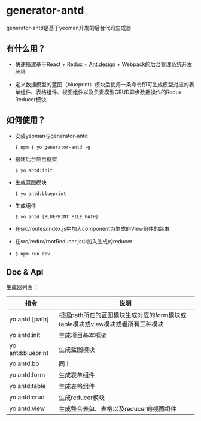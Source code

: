 # generator-antd
generator-antd是基于yeoman开发的后台代码生成器

## 有什么用？
- 快速搭建基于React + Redux + [Ant.design](https://github.com/ant-design/ant-design) + Webpack的后台管理系统开发环境

- 定义数据模型的蓝图（blueprint）模块后使用一条命令即可生成模型对应的表单组件、表格组件、视图组件以及负责模型CRUD异步数据操作的Redux Reducer模块

## 如何使用？
- 安装yeoman与generator-antd

  ```$ npm i yo generator-antd -g```
- 搭建后台项目框架

  ```$ yo antd:init```
- 生成蓝图模块

  ```$ yo antd:blueprint```
- 生成组件

  ```$ yo antd [BLUEPRINT_FILE_PATH]```
- 在src/routes/index.js中加入component为生成的View组件的路由

- 在src/redux/rootReducer.js中加入生成的reducer

- ```$ npm run dev```

## Doc & Api
生成器列表：

|指令|说明|
|----------------|----------------|
|yo antd [path]|根据path所在的蓝图模块生成对应的form模块或table模块或view模块或者所有三种模块|
|yo antd:init|生成项目基本框架|
|yo antd:blueprint|生成蓝图模块|
|yo antd:bp|同上|
|yo antd:form|生成表单组件|
|yo antd:table|生成表格组件|
|yo antd:crud|生成reducer模块|
|yo antd:view|生成整合表单、表格以及reducer的视图组件|
